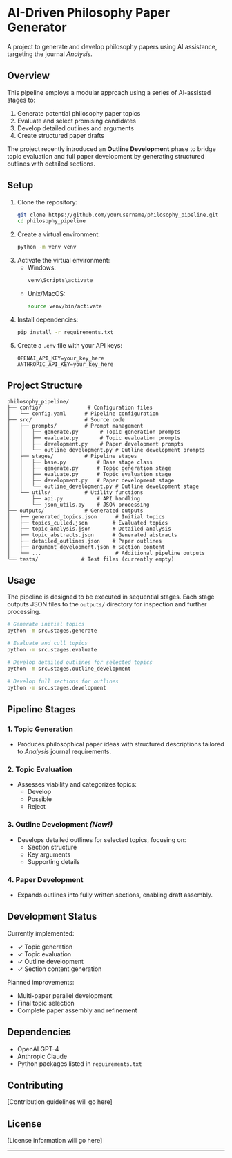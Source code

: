 
# AI-Driven Philosophy Paper Generator

A project to generate and develop philosophy papers using AI assistance, targeting the journal *Analysis*.

## Overview

This pipeline employs a modular approach using a series of AI-assisted stages to:
1. Generate potential philosophy paper topics
2. Evaluate and select promising candidates
3. Develop detailed outlines and arguments
4. Create structured paper drafts

The project recently introduced an **Outline Development** phase to bridge topic evaluation and full paper development by generating structured outlines with detailed sections.

## Setup

1. Clone the repository:
   ```bash
   git clone https://github.com/yourusername/philosophy_pipeline.git
   cd philosophy_pipeline
   ```
2. Create a virtual environment:
   ```bash
   python -m venv venv
   ```
3. Activate the virtual environment:
   - Windows:
     ```bash
     venv\Scripts\activate
     ```
   - Unix/MacOS:
     ```bash
     source venv/bin/activate
     ```
4. Install dependencies:
   ```bash
   pip install -r requirements.txt
   ```
5. Create a `.env` file with your API keys:
   ```plaintext
   OPENAI_API_KEY=your_key_here
   ANTHROPIC_API_KEY=your_key_here
   ```

## Project Structure

```
philosophy_pipeline/
├── config/               # Configuration files
│   └── config.yaml      # Pipeline configuration
├── src/                 # Source code
│   ├── prompts/         # Prompt management
│   │   ├── generate.py       # Topic generation prompts
│   │   ├── evaluate.py       # Topic evaluation prompts
│   │   ├── development.py    # Paper development prompts
│   │   └── outline_development.py # Outline development prompts
│   ├── stages/          # Pipeline stages
│   │   ├── base.py          # Base stage class
│   │   ├── generate.py      # Topic generation stage
│   │   ├── evaluate.py      # Topic evaluation stage
│   │   ├── development.py   # Paper development stage
│   │   └── outline_development.py # Outline development stage
│   └── utils/           # Utility functions
│       ├── api.py           # API handling
│       └── json_utils.py    # JSON processing
├── outputs/             # Generated outputs
│   ├── generated_topics.json      # Initial topics
│   ├── topics_culled.json        # Evaluated topics
│   ├── topic_analysis.json       # Detailed analysis
│   ├── topic_abstracts.json      # Generated abstracts
│   ├── detailed_outlines.json    # Paper outlines
│   ├── argument_development.json # Section content
│   └── ...                        # Additional pipeline outputs
└── tests/              # Test files (currently empty)

```

## Usage

The pipeline is designed to be executed in sequential stages. Each stage outputs JSON files to the `outputs/` directory for inspection and further processing.

```bash
# Generate initial topics
python -m src.stages.generate

# Evaluate and cull topics
python -m src.stages.evaluate

# Develop detailed outlines for selected topics
python -m src.stages.outline_development

# Develop full sections for outlines
python -m src.stages.development
```

## Pipeline Stages

### 1. **Topic Generation**
   - Produces philosophical paper ideas with structured descriptions tailored to *Analysis* journal requirements.

### 2. **Topic Evaluation**
   - Assesses viability and categorizes topics:
     - Develop
     - Possible
     - Reject

### 3. **Outline Development** *(New!)*
   - Develops detailed outlines for selected topics, focusing on:
     - Section structure
     - Key arguments
     - Supporting details

### 4. **Paper Development**
   - Expands outlines into fully written sections, enabling draft assembly.

## Development Status

Currently implemented:
- ✓ Topic generation
- ✓ Topic evaluation
- ✓ Outline development
- ✓ Section content generation

Planned improvements:
- Multi-paper parallel development
- Final topic selection
- Complete paper assembly and refinement

## Dependencies

- OpenAI GPT-4
- Anthropic Claude
- Python packages listed in `requirements.txt`

## Contributing

[Contribution guidelines will go here]

## License

[License information will go here]

---

